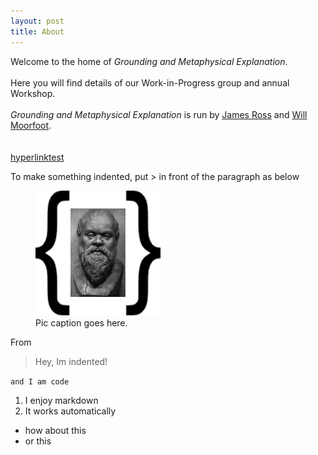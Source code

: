 ```yaml
---
layout: post
title: About
---
```


Welcome to the home of <em>Grounding and Metaphysical Explanation</em>.
<br>
<br>
Here you will find details of our Work-in-Progress group and annual Workshop.
<br>
<br>
<em>Grounding and Metaphysical Explanation</em> is run by <a href="https://www.jamesclarkross.co.uk/" target="_blank" rel="noreferrer noopener">James Ross</a> and
<a href="https://willmoorfoot.weebly.com/" target="_blank" rel="noreferrer noopener">Will Moorfoot</a>.<br>
<br>
<br>
[hyperlinktest](www.google.com)

To make something indented, put > in front of the paragraph as below

<figure>
  <img alt="Socrates" src="assets/images/set_of_soc.jpg" 
    width="200" 
    height="200"/>
  <figcaption>
      Pic caption goes here.
  </figcaption>
</figure>

From 

>Hey, Im indented!

``and I am code``

1. I enjoy markdown
2. It works automatically 

* how about this
* or this
